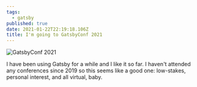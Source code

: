 ```yaml
---
tags:
  - gatsby
published: true
date: 2021-01-22T22:19:18.106Z
title: I'm going to GatsbyConf 2021
---
```

![GatsbyConf 2021](assets/gatsbyconf2021.png)

I have been using Gatsby for a while and I like it so far. I haven't attended any conferences since 2019 so this seems like a good one: low-stakes, personal interest, and all virtual, baby. 